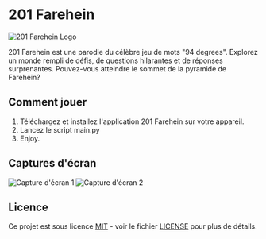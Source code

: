 # 201 Farehein

![201 Farehein Logo](images/logo.png)

201 Farehein est une parodie du célèbre jeu de mots "94 degrees". Explorez un monde rempli de défis, de questions hilarantes et de réponses surprenantes. Pouvez-vous atteindre le sommet de la pyramide de Farehein?

## Comment jouer
1. Téléchargez et installez l'application 201 Farehein sur votre appareil.
2. Lancez le script main.py
3. Enjoy.

## Captures d'écran
![Capture d'écran 1](images/logo.png)
![Capture d'écran 2](images/logo.png)

## Licence
Ce projet est sous licence [MIT](https://opensource.org/licenses/MIT) - voir le fichier [LICENSE](LICENSE) pour plus de détails.
